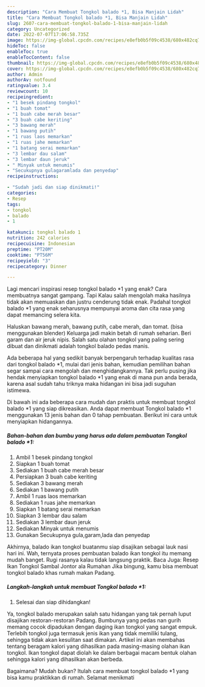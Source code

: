 ```yaml
---
description: "Cara Membuat Tongkol balado *1, Bisa Manjain Lidah"
title: "Cara Membuat Tongkol balado *1, Bisa Manjain Lidah"
slug: 2607-cara-membuat-tongkol-balado-1-bisa-manjain-lidah
category: Uncategorized
date: 2022-07-07T17:06:58.735Z
image: https://img-global.cpcdn.com/recipes/e8efb0b5f09c4538/680x482cq70/tongkol-balado-1-foto-resep-utama.jpg
hideToc: false
enableToc: true
enableTocContent: false
thumbnail: https://img-global.cpcdn.com/recipes/e8efb0b5f09c4538/680x482cq70/tongkol-balado-1-foto-resep-utama.jpg
cover: https://img-global.cpcdn.com/recipes/e8efb0b5f09c4538/680x482cq70/tongkol-balado-1-foto-resep-utama.jpg
author: Admin
authorAv: notfound
ratingvalue: 3.4
reviewcount: 10
recipeingredient:
- "1 besek pindang tongkol"
- "1 buah tomat"
- "1 buah cabe merah besar"
- "3 buah cabe keriting"
- "3 bawang merah"
- "1 bawang putih"
- "1 ruas laos memarkan"
- "1 ruas jahe memarkan"
- "1 batang serai memarkan"
- "3 lembar dau salam"
- "3 lembar daun jeruk"
- " Minyak untuk menumis"
- "Secukupnya gulagaramlada dan penyedap"
recipeinstructions:

- "Sudah jadi dan siap dinikmati!"
categories:
- Resep
tags:
- tongkol
- balado
- 1

katakunci: tongkol balado 1 
nutrition: 242 calories
recipecuisine: Indonesian
preptime: "PT20M"
cooktime: "PT56M"
recipeyield: "3"
recipecategory: Dinner

---
```



Lagi mencari inspirasi resep tongkol balado *1 yang enak? Cara membuatnya sangat gampang. Tapi Kalau salah mengolah maka hasilnya tidak akan memuaskan dan justru cenderung tidak enak. Padahal tongkol balado *1 yang enak seharusnya mempunyai aroma dan cita rasa yang dapat memancing selera kita.


Haluskan bawang merah, bawang putih, cabe merah, dan tomat. (bisa menggunakan blender) Keluarga jadi makin betah di rumah seharian. Beri garam dan air jeruk nipis. Salah satu olahan tongkol yang paling sering dibuat dan dinikmati adalah tongkol balado pedas manis.

Ada beberapa hal yang sedikit banyak berpengaruh terhadap kualitas rasa dari tongkol balado *1, mulai dari jenis bahan, kemudian pemilihan bahan segar sampai cara mengolah dan menghidangkannya. Tak perlu pusing jika hendak menyiapkan tongkol balado *1 yang enak di mana pun anda berada, karena asal sudah tahu triknya maka hidangan ini bisa jadi suguhan istimewa.


Di bawah ini ada beberapa cara mudah dan praktis untuk membuat tongkol balado *1 yang siap dikreasikan. Anda dapat membuat Tongkol balado *1 menggunakan 13 jenis bahan dan 0 tahap pembuatan. Berikut ini cara untuk menyiapkan hidangannya.

<!--inarticleads1-->

##### Bahan-bahan dan bumbu yang harus ada dalam pembuatan Tongkol balado *1:

1. Ambil 1 besek pindang tongkol
1. Siapkan 1 buah tomat
1. Sediakan 1 buah cabe merah besar
1. Persiapkan 3 buah cabe keriting
1. Sediakan 3 bawang merah
1. Sediakan 1 bawang putih
1. Ambil 1 ruas laos memarkan
1. Sediakan 1 ruas jahe memarkan
1. Siapkan 1 batang serai memarkan
1. Siapkan 3 lembar dau salam
1. Sediakan 3 lembar daun jeruk
1. Sediakan  Minyak untuk menumis
1. Gunakan Secukupnya gula,garam,lada dan penyedap


Akhirnya, balado ikan tongkol buatanmu siap disajikan sebagai lauk nasi hari ini. Wah, ternyata proses pembuatan balado ikan tongkol itu memang mudah banget. Rugi rasanya kalau tidak langsung praktik. Baca Juga: Resep Ikan Tongkol Sambal Jontor ala Rumahan Jika bingung, kamu bisa membuat tongkol balado khas rumah makan Padang. 

<!--inarticleads2-->

##### Langkah-langkah untuk membuat Tongkol balado *1:


1. Selesai dan siap dihidangkan!

Ya, tongkol balado merupakan salah satu hidangan yang tak pernah luput disajikan restoran-restoran Padang. Bumbunya yang pedas nan gurih memang cocok dipadukan dengan daging ikan tongkol yang sangat empuk. Terlebih tongkol juga termasuk jenis ikan yang tidak memiliki tulang, sehingga tidak akan kesulitan saat dimakan. Artikel ini akan membahas tentang beragam kalori yang dihasilkan pada masing-masing olahan ikan tongkol. Ikan tongkol dapat diolah ke dalam berbagai macam bentuk olahan sehingga kalori yang dihasilkan akan berbeda. 

Bagaimana? Mudah bukan? Itulah cara membuat tongkol balado *1 yang bisa kamu praktikkan di rumah. Selamat menikmati
